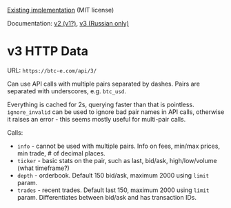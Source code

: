 [Existing implementation](https://github.com/alanmcintyre/btce-api) (MIT license)

Documentation: 
[v2 (v1?)](https://btc-e.com/api/documentation), 
[v3 (Russian only)](https://btc-e.com/api/3/documentation)


v3 HTTP Data
============

URL: `https://btc-e.com/api/3/`

Can use API calls with multiple pairs separated by dashes. Pairs are separated with underscores, e.g. `btc_usd`.

Everything is cached for 2s, querying faster than that is pointless. `ignore_invalid` can be used to ignore bad
pair names in API calls, otherwise it raises an error - this seems mostly useful for multi-pair calls.

Calls:

* `info` - cannot be used with multiple pairs. Info on fees, min/max prices, min trade, \# of decimal places.
* `ticker` - basic stats on the pair, such as last, bid/ask, high/low/volume (what timeframe?)
* `depth` - orderbook. Default 150 bid/ask, maximum 2000 using `limit` param.
* `trades` - recent trades. Default last 150, maximum 2000 using `limit` param. Differentiates between bid/ask
and has transaction IDs.